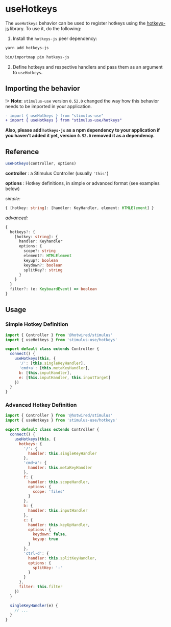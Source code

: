 # useHotkeys

The `useHotkeys` behavior can be used to register hotkeys using the [hotkeys-js](https://wangchujiang.com/hotkeys/) library. To use it, do the following:

1. Install the `hotkeys-js` peer dependency:

```bash
yarn add hotkeys-js
```

```bash
bin/importmap pin hotkeys-js
```

2. Define hotkeys and respective handlers and pass them as an argument to `useHotkeys`.

## Importing the behavior

!> **Note**: `stimulus-use` version `0.52.0` changed the way how this behavior needs to be imported in your application.

```diff
- import { useHotkeys } from "stimulus-use"
+ import { useHotkeys } from "stimulus-use/hotkeys"
```

**Also, please add `hotkeys-js` as a npm dependency to your application if you haven't added it yet, version `0.52.0` removed it as a dependency.**

## Reference

```javascript
useHotkeys(controller, options)
```

**controller** : a Stimulus Controller (usually `'this'`)

**options** : Hotkey definitions, in simple or advanced format (see examples below)

*simple:*

```typescript
{ [hotkey: string]: [handler: KeyHandler, element: HTMLElement] }
```

*advanced:*
```typescript
{
  hotkeys?: {
    [hotkey: string]: {
      handler: Keyhandler
      options: {
        scope?: string
        element?: HTMLElement
        keyup?: boolean
        keydown?: boolean
        splitKey?: string
      }
    }
  }
  filter?: (e: KeyboardEvent) => boolean
}
```

## Usage

### Simple Hotkey Definition
```js
import { Controller } from '@hotwired/stimulus'
import { useHotkeys } from 'stimulus-use/hotkeys'

export default class extends Controller {
  connect() {
    useHotkeys(this, {
      '/': [this.singleKeyHandler],
      'cmd+a': [this.metaKeyHandler],
      b: [this.inputHandler],
      e: [this.inputHandler, this.inputTarget]
    })
  }
}
```


### Advanced Hotkey Definition
```js
import { Controller } from '@hotwired/stimulus'
import { useHotkeys } from 'stimulus-use/hotkeys'

export default class extends Controller {
  connect() {
    useHotkeys(this, {
      hotkeys: {
        '/': {
          handler: this.singleKeyHandler
        },
        'cmd+a': {
          handler: this.metaKeyHandler
        },
        f: {
          handler: this.scopeHandler,
          options: {
            scope: 'files'
          }
        },
        b: {
          handler: this.inputHandler
        },
        c: {
          handler: this.keyUpHandler,
          options: {
            keydown: false,
            keyup: true
          }
        },
        'ctrl-d': {
          handler: this.splitKeyHandler,
          options: {
            splitKey: '-'
          }
        }
      },
      filter: this.filter
    })
  }

  singleKeyHandler(e) {
    // ...
  }
}
```
